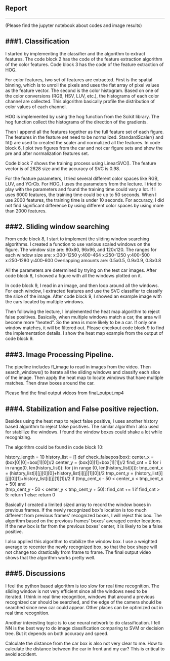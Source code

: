 ## Report ##
---
(Please find the jupyter notebook about codes and image results)

###1. Classification
-----

I started by implementing the classifier and the algorithm to extract features. The code block 2 has the code of the feature extraction algorithm of the color features. Code block 3 has the code of the feature extraction of HOG. 

For color features, two set of features are extracted. First is the spatial binning, which is to unroll the pixels and uses the flat array of pixel values as the feature vector. The second is the color histogram. Based on one of the color conversions (RGB, HSV, LUV, etc.), the histograms of each color channel are collected. This algorithm basically profile the distribution of color values of each channel. 

HOG is implemented by using the hog function from the Scikit library. The hog function collect the histograms of the direction of the gradients. 

Then I append all the features together as the full feature set of each figure. The features in the feature set need to be normalized. StandardScaler() and fit() are used to created the scaler and normalized all the features. In code block 6, I plot two figures from the car and not car figure sets and show the pre and after normalization features set.

Code block 7 shows the training process using LinearSVC(). The feature vector is of 2628 size and the accuracy of SVC is 0.98.

For the feature parameters, I tried several different color spaces like RGB, LUV, and YCrCb. For HOG, I uses the parameters from the lecture. I tried to play with the parameters and found the training time could vary a lot. If I uses 6000 features, the training time could be up to 50 seconds. When I use 2000 features, the training time is under 10 seconds. For accuracy, I did not find significant difference by using different color spaces by using more than 2000 features.


###2. Sliding window searching
---
From code block 8, I start to implement the sliding window searching algorithms. I created a function to use various scaled windows on the figure. The window size are:
80x80, 96x96, and 120x120. 
The ranges for each window size are:
x:300-1250 y:400-464
x:250-1250 y:400-500
x:250-1280 y:400-600
Overlapping amounts are:
0.5x0.5, 0.9x0.9, 0.8x0.8

All the parameters are determined by trying on the test car images. After code block 8, I showed a figure with all the windows plotted on it. 

In code block 9, I read in an image, and then loop around all the windows. For each window, I extracted features and use the SVC classifier to classify the slice of the image. After code block 9, I showed an example image with the cars located by multiple windows.

Then following the lecture, I implemented the heat map algorithm to reject false positives. Basically, when multiple windows match a car, the area will become more "heated". So the area is more likely to be a car. If only one window matches, it will be filtered out. Please checkout code block 9 to find the implementation details. I show the heat map example from the output of code block 9.


###3. Image Processing Pipeline.
----
The pipeline includes fl_image to read in images from the video. Then search_windows() to iterate all the sliding windows and classify each slice of the image. Then apply the heat map to locate windows that have multiple matches. Then draw boxes around the car.

Please find the final output videos from final_output.mp4



###4. Stabilization and False positive rejection.
----
Besides using the heat map to reject false positive, I uses another history based algorithm to reject false positives. The similar algorithm I also used for stabilize the windows. I found the window boxes could shake a lot while recognizing.

The algorithm could be found in code block 10:

history_length = 10
history_list = []
def check_falsepos(box):
    center_x = (box[0][0]+box[1][0])/2
    center_y = (box[0][1]+box[1][1])/2
    find_cnt = 0
    for i in range(0, len(history_list)):
        for j in range (0, len(history_list[i])):
            tmp_cent_x = (history_list[i][j][0][0]+history_list[i][j][1][0])/2
            tmp_cent_y = (history_list[i][j][0][1]+history_list[i][j][1][1])/2
            if  (tmp_cent_x - 50 < center_x < tmp_cent_x + 50)  and \
                (tmp_cent_y - 50 < center_y < tmp_cent_y + 50):
                    find_cnt += 1
    if find_cnt > 5:
        return 1
    else:
    	return 0

Basically I created a limited sized array to record the window boxes in previous frames. If the newly recognized box's location is too much different from previous frames' recognized boxes, I will reject this box. The algorithm based on the previous frames' boxes' averaged center locations. If the new box is far from the previous boxes' center, it is likely to be a false positive.

I also applied this algorithm to stabilize the window box. I use a weighted average to recenter the newly recognized box, so that the box shape will not change too drastically from frame to frame. The final output video shows that the algorithm works pretty well.

###5. Discussions
----

I feel the python based algorithm is too slow for real time recognition. The sliding window is not very efficient since all the windows need to be iterated. I think in real time recognition, windows that around a previous recognized car should be searched, and the edge of the camera should be searched since new car could appear. Other places can be optimized out in real time recognition.

Another interesting topic is to use neural network to do classification. I fell NN is the best way to do image classification comparing to SVM or decision tree. But it depends on both accuracy and speed.

Calculate the distance from the car box is also not very clear to me. How to calculate the distance between the car in front and my car? This is critical to avoid accident.
